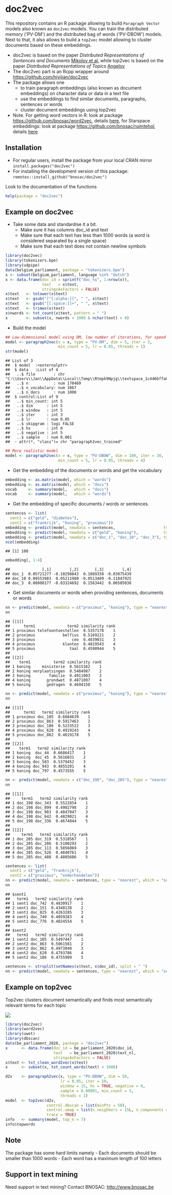 # doc2vec 

This repository contains an R package allowing to build `Paragraph Vector` models also known as `doc2vec` models. You can train the distributed memory ('PV-DM') and the distributed bag of words ('PV-DBOW') models. 
Next to that, it also allows to build a `top2vec` model allowing to cluster documents based on these embeddings.

- doc2vec is based on the paper *Distributed Representations of Sentences and Documents* [Mikolov et al.](https://arxiv.org/pdf/1405.4053.pdf) while top2vec is based on the paper *Distributed Representations of Topics* [Angelov](https://arxiv.org/abs/2008.09470)
- The doc2vec part is an Rcpp wrapper around https://github.com/hiyijian/doc2vec
- The package allows one 
    - to train paragraph embeddings (also known as document embeddings) on character data or data in a text file
    - use the embeddings to find similar documents, paragraphs, sentences or words
    - cluster document embeddings using top2vec
- Note. For getting word vectors in R: look at package https://github.com/bnosac/word2vec, details [here](https://www.bnosac.be/index.php/blog/100-word2vec-in-r), for Starspace embeddings: look at package https://github.com/bnosac/ruimtehol, details [here](https://CRAN.R-project.org/package=ruimtehol/vignettes/ground-control-to-ruimtehol.pdf)

## Installation

- For regular users, install the package from your local CRAN mirror `install.packages("doc2vec")`
- For installing the development version of this package: `remotes::install_github("bnosac/doc2vec")`

Look to the documentation of the functions


```r
help(package = "doc2vec")
```


## Example on doc2vec

- Take some data and standardise it a bit. 
    - Make sure it has columns doc_id and text 
    - Make sure that each text has less than 1000 words (a word is considered separated by a single space)
    - Make sure that each text does not contain newline symbols 


```r
library(doc2vec)
library(tokenizers.bpe)
library(udpipe)
data(belgium_parliament, package = "tokenizers.bpe")
x <- subset(belgium_parliament, language %in% "dutch")
x <- data.frame(doc_id = sprintf("doc_%s", 1:nrow(x)), 
                text   = x$text, 
                stringsAsFactors = FALSE)
x$text   <- tolower(x$text)
x$text   <- gsub("[^[:alpha:]]", " ", x$text)
x$text   <- gsub("[[:space:]]+", " ", x$text)
x$text   <- trimws(x$text)
x$nwords <- txt_count(x$text, pattern = " ")
x        <- subset(x, nwords < 1000 & nchar(text) > 0)
```

-  Build the model 


```r
## Low-dimensional model using DM, low number of iterations, for speed and display purposes
model <- paragraph2vec(x = x, type = "PV-DM", dim = 5, iter = 3,  
                       min_count = 5, lr = 0.05, threads = 1)
str(model)
```

```
## List of 3
##  $ model  :<externalptr> 
##  $ data   :List of 4
##   ..$ file        : chr "C:\\Users\\Jan\\AppData\\Local\\Temp\\Rtmpk9Npjg\\textspace_1c446bffa0e.txt"
##   ..$ n           : num 170469
##   ..$ n_vocabulary: num 3867
##   ..$ n_docs      : num 1000
##  $ control:List of 9
##   ..$ min_count: int 5
##   ..$ dim      : int 5
##   ..$ window   : int 5
##   ..$ iter     : int 3
##   ..$ lr       : num 0.05
##   ..$ skipgram : logi FALSE
##   ..$ hs       : int 0
##   ..$ negative : int 5
##   ..$ sample   : num 0.001
##  - attr(*, "class")= chr "paragraph2vec_trained"
```


```r
## More realistic model
model <- paragraph2vec(x = x, type = "PV-DBOW", dim = 100, iter = 20, 
                       min_count = 5, lr = 0.05, threads = 4)
```

-  Get the embedding of the documents or words and get the vocabulary


```r
embedding <- as.matrix(model, which = "words")
embedding <- as.matrix(model, which = "docs")
vocab     <- summary(model,   which = "docs")
vocab     <- summary(model,   which = "words")
```

-  Get the embedding of specific documents / words or sentences. 


```r
sentences <- list(
  sent1 = c("geld", "diabetes"),
  sent2 = c("frankrijk", "koning", "proximus"))
embedding <- predict(model, newdata = sentences,                     type = "embedding")
embedding <- predict(model, newdata = c("geld", "koning"),           type = "embedding", which = "words")
embedding <- predict(model, newdata = c("doc_1", "doc_10", "doc_3"), type = "embedding", which = "docs")
ncol(embedding)
```

```
## [1] 100
```

```r
embedding[, 1:4]
```

```
##              [,1]        [,2]       [,3]        [,4]
## doc_1  0.05721277 -0.10298843  0.1089350 -0.03075439
## doc_10 0.09553983  0.05211980 -0.0513489 -0.11847925
## doc_3  0.08008177 -0.03324692  0.1563442  0.06585038
```

-  Get similar documents or words when providing sentences, documents or words


```r
nn <- predict(model, newdata = c("proximus", "koning"), type = "nearest", which = "word2word", top_n = 5)
nn
```

```
## [[1]]
##      term1              term2 similarity rank
## 1 proximus telefoontoestellen  0.5357178    1
## 2 proximus            belfius  0.5169221    2
## 3 proximus                ceo  0.4839031    3
## 4 proximus            klanten  0.4819543    4
## 5 proximus               taal  0.4590944    5
## 
## [[2]]
##    term1          term2 similarity rank
## 1 koning     ministerie  0.5615162    1
## 2 koning verplaatsingen  0.5484987    2
## 3 koning        familie  0.4911003    3
## 4 koning       grondwet  0.4871097    4
## 5 koning       gedragen  0.4694150    5
```

```r
nn <- predict(model, newdata = c("proximus", "koning"), type = "nearest", which = "word2doc",  top_n = 5)
nn
```

```
## [[1]]
##      term1   term2 similarity rank
## 1 proximus doc_105  0.6684639    1
## 2 proximus doc_863  0.5917463    2
## 3 proximus doc_186  0.5233522    3
## 4 proximus doc_620  0.4919243    4
## 5 proximus doc_862  0.4619178    5
## 
## [[2]]
##    term1   term2 similarity rank
## 1 koning  doc_44  0.6686417    1
## 2 koning  doc_45  0.5616031    2
## 3 koning doc_583  0.5379452    3
## 4 koning doc_943  0.4855201    4
## 5 koning doc_797  0.4573555    5
```

```r
nn <- predict(model, newdata = c("doc_198", "doc_285"), type = "nearest", which = "doc2doc",   top_n = 5)
nn
```

```
## [[1]]
##     term1   term2 similarity rank
## 1 doc_198 doc_343  0.5522854    1
## 2 doc_198 doc_899  0.4902798    2
## 3 doc_198 doc_983  0.4847047    3
## 4 doc_198 doc_642  0.4829021    4
## 5 doc_198 doc_336  0.4674844    5
## 
## [[2]]
##     term1   term2 similarity rank
## 1 doc_285 doc_319  0.5318567    1
## 2 doc_285 doc_286  0.5100293    2
## 3 doc_285 doc_113  0.5056069    3
## 4 doc_285 doc_526  0.4840761    4
## 5 doc_285 doc_488  0.4805686    5
```

```r
sentences <- list(
  sent1 = c("geld", "frankrijk"),
  sent2 = c("proximus", "onderhandelen"))
nn <- predict(model, newdata = sentences, type = "nearest", which = "sent2doc", top_n = 5)
nn
```

```
## $sent1
##   term1   term2 similarity rank
## 1 sent1 doc_742  0.4830917    1
## 2 sent1 doc_151  0.4340138    2
## 3 sent1 doc_825  0.4263285    3
## 4 sent1 doc_740  0.4059283    4
## 5 sent1 doc_776  0.4024554    5
## 
## $sent2
##   term1   term2 similarity rank
## 1 sent2 doc_105  0.5497447    1
## 2 sent2 doc_863  0.5061581    2
## 3 sent2 doc_862  0.4973840    3
## 4 sent2 doc_620  0.4793786    4
## 5 sent2 doc_186  0.4755909    5
```

```r
sentences <- strsplit(setNames(x$text, x$doc_id), split = " ")
nn <- predict(model, newdata = sentences, type = "nearest", which = "sent2doc", top_n = 5)
```

## Example on top2vec


Top2vec clusters document semantically and finds most semantically relevant terms for each topic

![](tools/example-viz.png)


```r
library(doc2vec)
library(word2vec)
library(uwot)
library(dbscan)
data(be_parliament_2020, package = "doc2vec")
x      <- data.frame(doc_id = be_parliament_2020$doc_id,
                     text   = be_parliament_2020$text_nl,
                     stringsAsFactors = FALSE)
x$text <- txt_clean_word2vec(x$text)
x      <- subset(x, txt_count_words(text) < 1000)

d2v    <- paragraph2vec(x, type = "PV-DBOW", dim = 50, 
                        lr = 0.05, iter = 10,
                        window = 15, hs = TRUE, negative = 0,
                        sample = 0.00001, min_count = 5, 
                        threads = 1)
model  <- top2vec(d2v, 
                  control.dbscan = list(minPts = 50), 
                  control.umap = list(n_neighbors = 15L, n_components = 3), umap = tumap, 
                  trace = TRUE)
info   <- summary(model, top_n = 7)
info$topwords
```

## Note

The package has some hard limits namely
    - Each documents should be smaller than 1000 words
    - Each word has a maximum length of 100 letters


## Support in text mining

Need support in text mining?
Contact BNOSAC: http://www.bnosac.be

